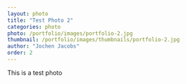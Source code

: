 ```yaml
---
layout: photo
title: "Test Photo 2"
categories: photo
photo: /portfolio/images/portfolio-2.jpg
thumbnail: /portfolio/images/thumbnails/portfolio-2.jpg
author: "Jochen Jacobs"
order: 2
---
```


This is a test photo
